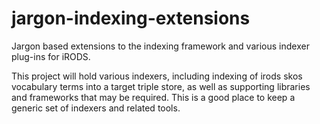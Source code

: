 jargon-indexing-extensions
==========================

Jargon based extensions to the indexing framework and various indexer plug-ins for iRODS.

This project will hold various indexers, including indexing of irods skos vocabulary terms into a target triple store, as well as supporting libraries and frameworks that may be required.  This is a good place to keep a generic set of indexers and related tools.


